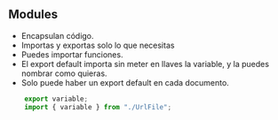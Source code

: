## Modules

- Encapsulan código.
- Importas y exportas solo lo que necesitas
- Puedes importar funciones.
- El export default importa sin meter en llaves la variable, y la puedes nombrar como quieras.
- Solo puede haber un export default en cada documento.

```javascript
    export variable;
    import { variable } from "./UrlFile";
```
